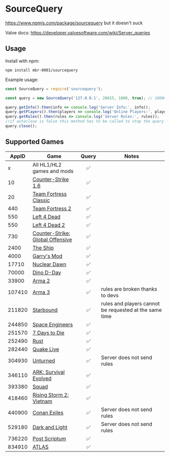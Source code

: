 # SourceQuery

https://www.npmjs.com/package/sourcequery but it doesn't suck

Valve docs: https://developer.valvesoftware.com/wiki/Server_queries

## Usage

Install with npm:

    npm install mbr-0001/sourcequery

Example usage:

```js
const SourceQuery = require('sourcequery');

const query = new SourceQuery('127.0.0.1', 28015, 1000, true); // 1000ms timeout, automatically close connection 250ms after last request

query.getInfo().then(info => console.log('Server Info:', info));
query.getPlayers().then(players => console.log('Online Players:', players));
query.getRules().then(rules => console.log('Server Rules:', rules));
//if autoclose is false this method has to be called to stop the query from preventing the process from exiting
query.close();
```

## Supported Games
AppID | Game | Query | Notes |
----- | ---- | :---: | ----- |
x | All HL1/HL2 games and mods | :white_check_mark: |
10 | [Counter-Strike 1.6](https://store.steampowered.com/app/10/) | :white_check_mark: | 
20 | [Team Fortress Classic](https://store.steampowered.com/app/440/) | :white_check_mark: | 
440 | [Team Fortress 2](https://store.steampowered.com/app/440/) | :white_check_mark: | 
550 | [Left 4 Dead](https://store.steampowered.com/app/500/) | :white_check_mark: | 
550 | [Left 4 Dead 2](https://store.steampowered.com/app/550/) | :white_check_mark: | 
730 | [Counter-Strike: Global Offensive](https://store.steampowered.com/app/730/) | :white_check_mark: |
2400 | [The Ship](https://store.steampowered.com/app/2400/) | :white_check_mark: | 
4000 | [Garry's Mod](https://store.steampowered.com/app/4000/) | :white_check_mark: |
17710 | [Nuclear Dawn](https://store.steampowered.com/app/17710/) | :white_check_mark: |
70000 | [Dino D-Day](https://store.steampowered.com/app/70000/) | :white_check_mark: |
33900 | [Arma 2](https://store.steampowered.com/app/107410/) | :white_check_mark: |
107410 | [Arma 3](https://store.steampowered.com/app/107410/) | :white_check_mark: | rules are broken thanks to devs |
211820 | [Starbound](https://store.steampowered.com/app/211820/) | :white_check_mark: | rules and players cannot be requested at the same time |
244850 | [Space Engineers](https://store.steampowered.com/app/244850/) | :white_check_mark: |
251570 | [7 Days to Die](https://store.steampowered.com/app/251570) | :white_check_mark: |
252490 | [Rust](https://store.steampowered.com/app/252490/) | :white_check_mark: |
282440 | [Quake Live](https://store.steampowered.com/app/282440) | :white_check_mark: |
304930 | [Unturned](https://store.steampowered.com/app/304930/) | :white_check_mark: | Server does not send rules
346110 | [ARK: Survival Evolved](https://store.steampowered.com/app/346110/) | :white_check_mark: |
393380 | [Squad](https://store.steampowered.com/app/393380/) | :white_check_mark: |
418460 | [Rising Storm 2: Vietnam](https://store.steampowered.com/app/418460/) | :white_check_mark: |
440900 | [Conan Exiles](https://store.steampowered.com/app/440900/) | :white_check_mark: | Server does not send rules
529180 | [Dark and Light](https://store.steampowered.com/app/529180/) | :white_check_mark: | Server does not send rules
736220 | [Post Scriptum](https://store.steampowered.com/app/736220/) | :white_check_mark: |
834910 | [ATLAS](https://store.steampowered.com/app/834910/) | :white_check_mark: |